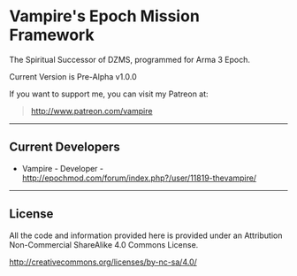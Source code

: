 **Vampire's Epoch Mission Framework**
================
The Spiritual Successor of DZMS, programmed for Arma 3 Epoch.

Current Version is Pre-Alpha v1.0.0

If you want to support me, you can visit my Patreon at:
 > http://www.patreon.com/vampire

--------------------------
Current Developers
--------------------------
* Vampire - Developer - http://epochmod.com/forum/index.php?/user/11819-thevampire/

--------------------------
License
--------------------------
All the code and information provided here is provided under an Attribution Non-Commercial ShareAlike 4.0 Commons License.

http://creativecommons.org/licenses/by-nc-sa/4.0/
